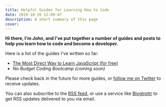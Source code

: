 ```yaml
---
title: Helpful Guides for Learning How to Code
date: 2019-10-26 12:09:47
description: A short summary of this page
cover:
---
```


**Hi there, I'm John, and I've put together a number of guides and posts to help you learn how to code and become a developer.**

Here is a list of the guides I've written so far:

- [The Most Direct Way to Learn JavaScript (for free)](/learn-javascript/)
- _No Budget Coding Bootcamp (coming soon)_

<!-- You can learn more about me on [my about page](/about/). -->

Please check back in the future for more guides, or [follow me on Twitter](https://twitter.com/JohnTurnerPGH) to receive updates.

You can also subscribe to the [RSS feed](/rss2.xml), or use a service like [Blogtrottr](https://blogtrottr.com/) to get RSS updates delivered to you via email.
